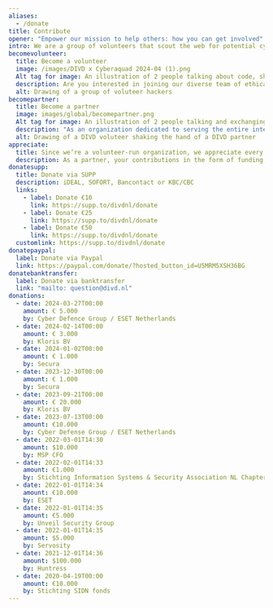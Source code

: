 ```yaml
---
aliases:
  - /donate
title: Contribute
opener: "Empower our mission to help others: how you can get involved"
intro: We are a group of volunteers that scout the web for potential cyber security risks.
becomevolunteer:
  title: Become a volunteer
  image: /images/DIVD x Cyberaquad 2024-04 (1).png
  Alt tag for image: An illustration of 2 people talking about code, shown by a speakingballoon filled with 010101.
  description: Are you interested in joining our diverse team of ethical hackers, researchers, IT professionals, or legal experts, and learning from the best? Please sign up.
  alt: Drawing of a group of voluteer hackers
becomepartner:
  title: Become a partner
  image: images/global/becomepartner.png
  Alt tag for image: An illustration of 2 people talking and exchanging information
  description: "As an organization dedicated to serving the entire internet community, we extend our assistance not only to your customers but also to their suppliers. You may perceive us as the volunteer fire brigade: while you protect your own infrastructure, we stand ready to aid your neighbors, thereby indirectly safeguarding your establishment as well."
  alt: Drawing of a DIVD voluteer shaking the hand of a DIVD partner
appreciate:
  title: Since we’re a volunteer-run organization, we appreciate every donation
  description: As a partner, your contributions in the form of funding, volunteer work, and resources (tools) are invaluable to us. In reciprocation, you demonstrate your commitment to fostering a safer internet environment. A partnership with DIVD also provides an opportunity for your team members to engage in collaborative projects with witty hackers, enabling them to partake in enjoyable initiatives and learn from industry leaders.
donatesupp:
  title: Donate via SUPP
  description: iDEAL, SOFORT, Bancontact or KBC/CBC
  links:
    - label: Donate €10
      link: https://supp.to/divdnl/donate
    - label: Donate €25
      link: https://supp.to/divdnl/donate
    - label: Donate €50
      link: https://supp.to/divdnl/donate
  customlink: https://supp.to/divdnl/donate
donatepaypal:
  label: Donate via Paypal
  link: https://paypal.com/donate/?hosted_button_id=U5MRM5XSH36BG
donatebanktransfer:
  label: Donate via banktransfer
  link: "mailto: question@divd.nl"
donations:
  - date: 2024-03-27T00:00
    amount: € 5.000
    by: Cyber Defence Group / ESET Netherlands
  - date: 2024-02-14T00:00
    amount: € 3.000
    by: Kloris BV
  - date: 2024-01-02T00:00
    amount: € 1.000
    by: Secura
  - date: 2023-12-30T00:00
    amount: € 1.000
    by: Secura
  - date: 2023-09-21T00:00
    amount: € 20.000
    by: Kloris BV
  - date: 2023-07-13T00:00
    amount: €10.000
    by: Cyber Defense Group / ESET Netherlands
  - date: 2022-03-01T14:30
    amount: $10.000
    by: MSP CFO
  - date: 2022-02-01T14:33
    amount: €1.000
    by: Stichting Information Systems & Security Association NL Chapter
  - date: 2022-01-01T14:34
    amount: €10.000
    by: ESET
  - date: 2022-01-01T14:35
    amount: €5.000
    by: Unveil Security Group
  - date: 2022-01-01T14:35
    amount: $5.000
    by: Servosity
  - date: 2021-12-01T14:36
    amount: $100.000
    by: Huntress
  - date: 2020-04-19T00:00
    amount: €10.000
    by: Stichting SIDN fonds
---
```

